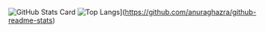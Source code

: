 ![GitHub Stats Card](https://github-readme-stats.vercel.app/api?username=dodobird181&theme=radical&count_private=true&show_icons=true)
![Top Langs](https://github-readme-stats.vercel.app/api/top-langs/?username=dodobird181&layout=compact)](https://github.com/anuraghazra/github-readme-stats)
